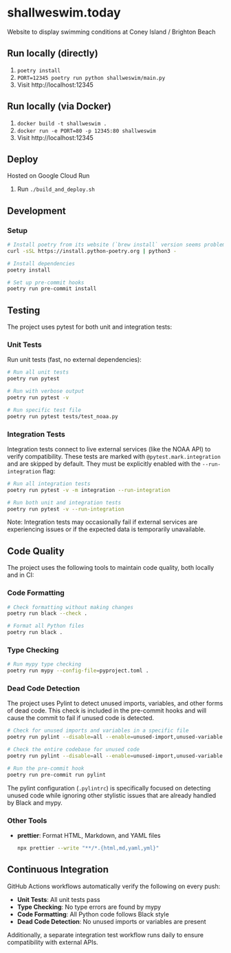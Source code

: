 # shallweswim.today

Website to display swimming conditions at Coney Island / Brighton Beach

## Run locally (directly)

1. `poetry install`
1. `PORT=12345 poetry run python shallweswim/main.py`
1. Visit http://localhost:12345

## Run locally (via Docker)

1. `docker build -t shallweswim .`
1. `docker run -e PORT=80 -p 12345:80 shallweswim`
1. Visit http://localhost:12345

## Deploy

Hosted on Google Cloud Run

1. Run `./build_and_deploy.sh`

## Development

### Setup

```bash
# Install poetry from its website (`brew install` version seems problematic on mac)
curl -sSL https://install.python-poetry.org | python3 -

# Install dependencies
poetry install

# Set up pre-commit hooks
poetry run pre-commit install
```

## Testing

The project uses pytest for both unit and integration tests:

### Unit Tests

Run unit tests (fast, no external dependencies):

```bash
# Run all unit tests
poetry run pytest

# Run with verbose output
poetry run pytest -v

# Run specific test file
poetry run pytest tests/test_noaa.py
```

### Integration Tests

Integration tests connect to live external services (like the NOAA API) to verify compatibility. These tests are marked with `@pytest.mark.integration` and are skipped by default. They must be explicitly enabled with the `--run-integration` flag:

```bash
# Run all integration tests
poetry run pytest -v -m integration --run-integration

# Run both unit and integration tests
poetry run pytest -v --run-integration
```

Note: Integration tests may occasionally fail if external services are experiencing issues or if the expected data is temporarily unavailable.

## Code Quality

The project uses the following tools to maintain code quality, both locally and in CI:

### Code Formatting

```bash
# Check formatting without making changes
poetry run black --check .

# Format all Python files
poetry run black .
```

### Type Checking

```bash
# Run mypy type checking
poetry run mypy --config-file=pyproject.toml .
```

### Dead Code Detection

The project uses Pylint to detect unused imports, variables, and other forms of dead code. This check is included in the pre-commit hooks and will cause the commit to fail if unused code is detected.

```bash
# Check for unused imports and variables in a specific file
poetry run pylint --disable=all --enable=unused-import,unused-variable file.py

# Check the entire codebase for unused code
poetry run pylint --disable=all --enable=unused-import,unused-variable shallweswim/ tests/

# Run the pre-commit hook
poetry run pre-commit run pylint
```

The pylint configuration (`.pylintrc`) is specifically focused on detecting unused code while ignoring other stylistic issues that are already handled by Black and mypy.

### Other Tools

- **prettier**: Format HTML, Markdown, and YAML files
  ```bash
  npx prettier --write "**/*.{html,md,yaml,yml}"
  ```

## Continuous Integration

GitHub Actions workflows automatically verify the following on every push:

- **Unit Tests**: All unit tests pass
- **Type Checking**: No type errors are found by mypy
- **Code Formatting**: All Python code follows Black style
- **Dead Code Detection**: No unused imports or variables are present

Additionally, a separate integration test workflow runs daily to ensure compatibility with external APIs.

